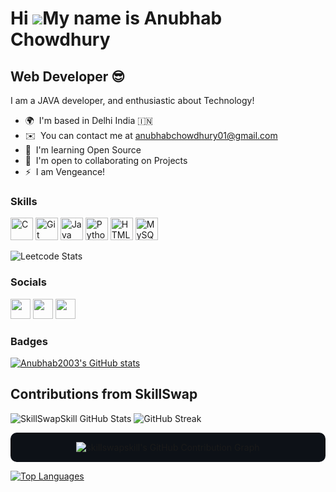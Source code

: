 Hi ![](https://user-images.githubusercontent.com/18350557/176309783-0785949b-9127-417c-8b55-ab5a4333674e.gif)My name is Anubhab Chowdhury
=========================================================================================================================================

Web Developer 😎
-----------------

I am a JAVA developer, and enthusiastic about Technology!

* 🌍  I'm based in Delhi India 🇮🇳
* ✉️  You can contact me at [anubhabchowdhury01@gmail.com](mailto:anubhabchowdhury01@gmail.com)
* 🧠  I'm learning Open Source
* 🤝  I'm open to collaborating on Projects
* ⚡  I am Vengeance!

### Skills


<p align="left">
<a href="https://docs.microsoft.com/en-us/cpp/?view=msvc-170" target="_blank" rel="noreferrer"><img src="https://raw.githubusercontent.com/danielcranney/readme-generator/main/public/icons/skills/c-colored.svg" width="36" height="36" alt="C" /></a>
<a href="https://git-scm.com/" target="_blank" rel="noreferrer"><img src="https://raw.githubusercontent.com/danielcranney/readme-generator/main/public/icons/skills/git-colored.svg" width="36" height="36" alt="Git" /></a>
<a href="https://www.oracle.com/java/" target="_blank" rel="noreferrer"><img src="https://raw.githubusercontent.com/danielcranney/readme-generator/main/public/icons/skills/java-colored.svg" width="36" height="36" alt="Java" /></a>
<a href="https://www.python.org/" target="_blank" rel="noreferrer"><img src="https://raw.githubusercontent.com/danielcranney/readme-generator/main/public/icons/skills/python-colored.svg" width="36" height="36" alt="Python" /></a>
<a href="https://developer.mozilla.org/en-US/docs/Glossary/HTML5" target="_blank" rel="noreferrer"><img src="https://raw.githubusercontent.com/danielcranney/readme-generator/main/public/icons/skills/html5-colored.svg" width="36" height="36" alt="HTML5" /></a>
<a href="https://www.mysql.com/" target="_blank" rel="noreferrer"><img src="https://raw.githubusercontent.com/danielcranney/readme-generator/main/public/icons/skills/mysql-colored.svg" width="36" height="36" alt="MySQL" /></a>
</p>


![Leetcode Stats](https://leetcard.jacoblin.cool/Anubhab2003)




### Socials

<p align="left"> <a href="https://www.github.com/Anubhab2003" target="_blank" rel="noreferrer"><img src="https://raw.githubusercontent.com/danielcranney/readme-generator/main/public/icons/socials/github.svg" width="32" height="32" /></a> <a href="http://www.instagram.com/anubhab.2003/?theme=dark" target="_blank" rel="noreferrer"><img src="https://raw.githubusercontent.com/danielcranney/readme-generator/main/public/icons/socials/instagram.svg" width="32" height="32" /></a> <a href="https://www.linkedin.com/in/anubhab-chowdhury-63473b240/" target="_blank" rel="noreferrer"><img src="https://raw.githubusercontent.com/danielcranney/readme-generator/main/public/icons/socials/linkedin.svg" width="32" height="32" /></a></p>

### Badges


<a href="http://www.github.com/Anubhab2003"><img src="https://github-readme-stats.vercel.app/api?username=Anubhab2003&show_icons=true&hide=&count_private=true&title_color=0891b2&text_color=3382ed&icon_color=0891b2&bg_color=1c1917&hide_border=true&show_icons=true" alt="Anubhab2003's GitHub stats" /></a>

## Contributions from SkillSwap

![SkillSwapSkill GitHub Stats](https://github-readme-stats.vercel.app/api?username=skillswapskill&show_icons=true&theme=github_dark)
![GitHub Streak](https://streak-stats.demolab.com?user=skillswapskill&theme=dark&hide_border=false)

<div align="center" style="background-color:#0d1117; padding: 15px; border-radius: 10px;">
  <img src="https://ghchart.rshah.org/green/skillswapskill" alt="skillswapskill's GitHub Contribution Graph" />
</div>




<a href="https://github.com/Anubhab2003" align="left"><img src="https://github-readme-stats.vercel.app/api/top-langs/?username=Anubhab2003&langs_count=10&title_color=0891b2&text_color=3382ed&icon_color=0891b2&bg_color=1c1917&hide_border=true&locale=en&custom_title=Top%20%Languages" alt="Top Languages" /></a>
